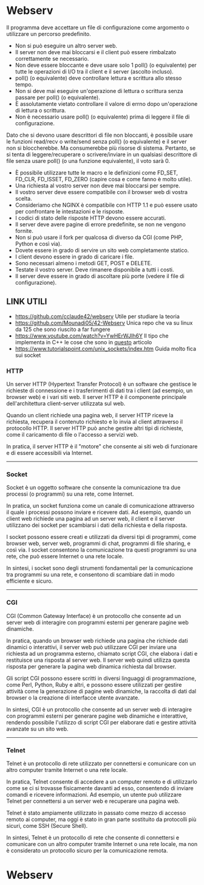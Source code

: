 # Webserv

Il programma deve accettare un file di configurazione come argomento o utilizzare un percorso predefinito.
- Non si può eseguire un altro server web.
- Il server non deve mai bloccarsi e il client può essere rimbalzato correttamente se necessario.
- Non deve essere bloccante e deve usare solo 1 poll() (o equivalente) per tutte le operazioni di I/O
tra il client e il server (ascolto incluso).
- poll() (o equivalente) deve controllare lettura e scrittura allo stesso tempo.
- Non si deve mai eseguire un'operazione di lettura o scrittura senza passare per poll() (o equivalente).
- È assolutamente vietato controllare il valore di errno dopo un'operazione di lettura o scrittura.
- Non è necessario usare poll() (o equivalente) prima di leggere il file di configurazione.

Dato che si devono usare descrittori di file non bloccanti, è
possibile usare le funzioni read/recv o write/send senza poll()
(o equivalente) e il server non si bloccherebbe.
Ma consumerebbe più risorse di sistema.
Pertanto, se si tenta di leggere/recuperare o scrivere/inviare in un qualsiasi descrittore di file senza usare poll() (o una funzione equivalente), il voto sarà 0.

- È possibile utilizzare tutte le macro e le definizioni come FD_SET, FD_CLR, FD_ISSET, FD_ZERO (capire cosa e come fanno è molto utile).
- Una richiesta al vostro server non deve mai bloccarsi per sempre.
- Il vostro server deve essere compatibile con il browser web di vostra scelta.
- Consideriamo che NGINX è compatibile con HTTP 1.1 e può essere usato per confrontare le intestazioni e le risposte.
- I codici di stato delle risposte HTTP devono essere accurati.
- Il server deve avere pagine di errore predefinite, se non ne vengono fornite.
- Non si può usare il fork per qualcosa di diverso da CGI (come PHP, Python e così via).
- Dovete essere in grado di servire un sito web completamente statico.
- I client devono essere in grado di caricare i file.
- Sono necessari almeno i metodi GET, POST e DELETE.
- Testate il vostro server. Deve rimanere disponibile a tutti i costi.
- Il server deve essere in grado di ascoltare più porte (vedere il file di configurazione).

<h2>LINK UTILI</h2>

- https://github.com/cclaude42/webserv  Utile per studiare la teoria
- https://github.com/Mounadi05/42-Webserv  Unica repo che va su linux da 125 che sono riuscito a far fungere
- https://www.youtube.com/watch?v=YwHErWJIh6Y Il tipo che implementa in C++ le cose che sono in [questo](https://medium.com/from-the-scratch/http-server-what-do-you-need-to-know-to-build-a-simple-http-server-from-scratch-d1ef8945e4fa "Ma che fico, si possono far apparire cose quando ci passi sopra con il mouse!") articolo
- https://www.tutorialspoint.com/unix_sockets/index.htm Guida molto fica sui socket

<h3>HTTP</h3>

Un server HTTP (Hypertext Transfer Protocol) è un software che gestisce le richieste di connessione e i trasferimenti di dati tra i client (ad esempio, un browser web) e i vari siti web. Il server HTTP è il componente principale dell'architettura client-server utilizzata sul web.

Quando un client richiede una pagina web, il server HTTP riceve la richiesta, recupera il contenuto richiesto e lo invia al client attraverso il protocollo HTTP. Il server HTTP può anche gestire altri tipi di richieste, come il caricamento di file o l'accesso a servizi web.

In pratica, il server HTTP è il "motore" che consente ai siti web di funzionare e di essere accessibili via Internet.

------------------------------------------------------------------------------------

<h3>Socket</h3>

Socket è un oggetto software che consente la comunicazione tra due processi (o programmi) su una rete, come Internet.

In pratica, un socket funziona come un canale di comunicazione attraverso il quale i processi possono inviare e ricevere dati. Ad esempio, quando un client web richiede una pagina ad un server web, il client e il server utilizzano dei socket per scambiarsi i dati della richiesta e della risposta.

I socket possono essere creati e utilizzati da diversi tipi di programmi, come browser web, server web, programmi di chat, programmi di file sharing, e così via. I socket consentono la comunicazione tra questi programmi su una rete, che può essere Internet o una rete locale.

In sintesi, i socket sono degli strumenti fondamentali per la comunicazione tra programmi su una rete, e consentono di scambiare dati in modo efficiente e sicuro.

--------------------------------------------------------------------------

<h3>CGI</h3>

CGI (Common Gateway Interface) è un protocollo che consente ad un server web di interagire con programmi esterni per generare pagine web dinamiche.

In pratica, quando un browser web richiede una pagina che richiede dati dinamici o interattivi, il server web può utilizzare CGI per inviare una richiesta ad un programma esterno, chiamato script CGI, che elabora i dati e restituisce una risposta al server web. Il server web quindi utilizza questa risposta per generare la pagina web dinamica richiesta dal browser.

Gli script CGI possono essere scritti in diversi linguaggi di programmazione, come Perl, Python, Ruby e altri, e possono essere utilizzati per gestire attività come la generazione di pagine web dinamiche, la raccolta di dati dal browser o la creazione di interfacce utente avanzate.

In sintesi, CGI è un protocollo che consente ad un server web di interagire con programmi esterni per generare pagine web dinamiche e interattive, rendendo possibile l'utilizzo di script CGI per elaborare dati e gestire attività avanzate su un sito web. 

---------------------------------------------------------------------------

<h3>Telnet</h3>

Telnet è un protocollo di rete utilizzato per connettersi e comunicare con un altro computer tramite Internet o una rete locale.

In pratica, Telnet consente di accedere a un computer remoto e di utilizzarlo come se ci si trovasse fisicamente davanti ad esso, consentendo di inviare comandi e ricevere informazioni. Ad esempio, un utente può utilizzare Telnet per connettersi a un server web e recuperare una pagina web.

Telnet è stato ampiamente utilizzato in passato come mezzo di accesso remoto ai computer, ma oggi è stato in gran parte sostituito da protocolli più sicuri, come SSH (Secure Shell).

In sintesi, Telnet è un protocollo di rete che consente di connettersi e comunicare con un altro computer tramite Internet o una rete locale, ma non è considerato un protocollo sicuro per la comunicazione remota.
# Webserv
